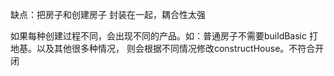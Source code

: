 缺点：把房子和创建房子  封装在一起，耦合性太强

如果每种创建过程不同，会出现不同的产品。如：普通房子不需要buildBasic 打地基。以及其他很多种情况，
则会根据不同情况修改constructHouse。不符合开闭
